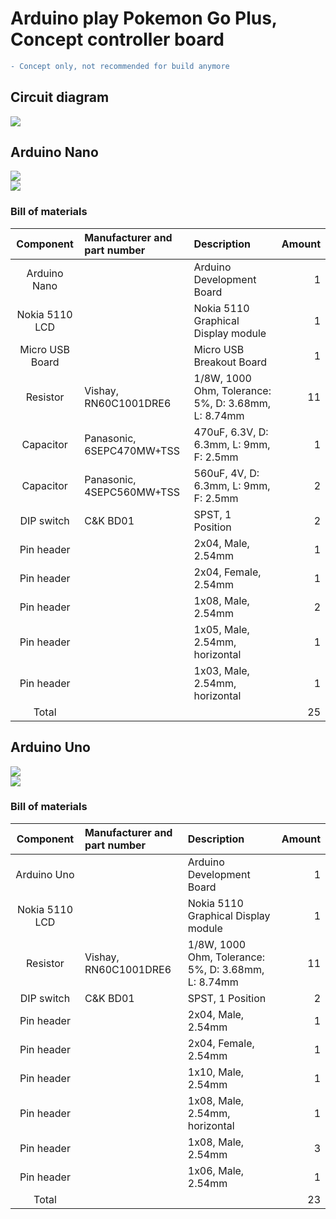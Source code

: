 # Arduino play Pokemon Go Plus, Concept controller board
```diff
- Concept only, not recommended for build anymore
```

## Circuit diagram
![](https://github.takahashi65.info/lib_img/github_arduinoplaypokemon_circuit.webp)

## Arduino Nano
![](https://github.takahashi65.info/lib_img/github_arduinoplaypokemon_pcb_front.webp)  
![](https://github.takahashi65.info/lib_img/github_arduinoplaypokemon_pcb_rear.webp)  

### Bill of materials  
| Component| Manufacturer and part number | Description | Amount |
| :-: | :- | :- | -: |
| Arduino Nano | | Arduino Development Board | 1 |
| Nokia 5110 LCD | | Nokia 5110 Graphical Display module | 1 | 
| Micro USB Board | | Micro USB Breakout Board | 1 |
| Resistor | Vishay, RN60C1001DRE6 | 1/8W, 1000 Ohm, Tolerance: 5%, D: 3.68mm, L: 8.74mm | 11 | 
| Capacitor | Panasonic, 6SEPC470MW+TSS | 470uF, 6.3V, D: 6.3mm, L: 9mm, F: 2.5mm | 1 |
| Capacitor | Panasonic, 4SEPC560MW+TSS | 560uF, 4V, D: 6.3mm, L: 9mm, F: 2.5mm | 2 |
| DIP switch | C&K BD01 | SPST, 1 Position | 2 |
| Pin header | | 2x04, Male, 2.54mm | 1 |
| Pin header | | 2x04, Female, 2.54mm | 1 |
| Pin header | | 1x08, Male, 2.54mm | 2 | 
| Pin header | | 1x05, Male, 2.54mm, horizontal | 1 | 
| Pin header | | 1x03, Male, 2.54mm, horizontal | 1 | 
| Total | | | 25 |

## Arduino Uno
![](https://github.takahashi65.info/lib_img/github_arduinoplaypokemon_uno_pcb_front.webp)  
![](https://github.takahashi65.info/lib_img/github_arduinoplaypokemon_uno_pcb_rear.webp)

### Bill of materials  
| Component| Manufacturer and part number | Description | Amount |
| :-: | :- | :- | -: |
| Arduino Uno | | Arduino Development Board | 1 |
| Nokia 5110 LCD | | Nokia 5110 Graphical Display module | 1 | 
| Resistor | Vishay, RN60C1001DRE6 | 1/8W, 1000 Ohm, Tolerance: 5%, D: 3.68mm, L: 8.74mm | 11 | 
| DIP switch | C&K BD01 | SPST, 1 Position | 2 |
| Pin header | | 2x04, Male, 2.54mm | 1 |
| Pin header | | 2x04, Female, 2.54mm | 1 |
| Pin header | | 1x10, Male, 2.54mm | 1 |
| Pin header | | 1x08, Male, 2.54mm, horizontal | 1 | 
| Pin header | | 1x08, Male, 2.54mm | 3 | 
| Pin header | | 1x06, Male, 2.54mm | 1 |
| Total | | | 23 |
